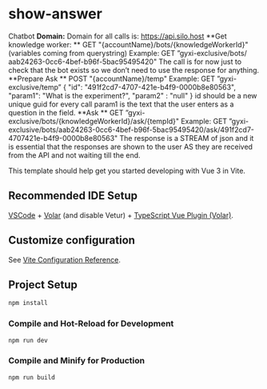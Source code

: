 # show-answer
Chatbot
**Domain:**
Domain for all calls is: https://api.silo.host 
**Get knowledge worker: **
GET "{accountName}/bots/{knowledgeWorkerId}" 
(variables coming from querystring) 
Example: 
GET ”gyxi-exclusive/bots/ aab24263-0cc6-4bef-b96f-5bac95495420" 
The call is for now just to check that the bot exists so we don’t need to use the response for anything. 
**Prepare Ask **
POST "{accountName}/temp" 
Example: 
GET ”gyxi-exclusive/temp” 
{ 
    "id": "491f2cd7-4707-421e-b4f9-0000b8e80563", 
    "param1": "What is the experiment?", 
    "param2" : "null" 
} 
id should be a new unique guid for every call param1 is the text that the user enters as a question in the field. 
**Ask **
GET ”gyxi-exclusive/bots/{knowledgeWorkerId}/ask/{tempId}" 
Example: 
GET ”gyxi-exclusive/bots/aab24263-0cc6-4bef-b96f-5bac95495420/ask/491f2cd7-4707421e-b4f9-0000b8e80563" 
The response is a STREAM of json and it is essential that the responses are shown to the user AS they are received from the API and not waiting till the end. 
 

This template should help get you started developing with Vue 3 in Vite.

## Recommended IDE Setup

[VSCode](https://code.visualstudio.com/) + [Volar](https://marketplace.visualstudio.com/items?itemName=Vue.volar) (and disable Vetur) + [TypeScript Vue Plugin (Volar)](https://marketplace.visualstudio.com/items?itemName=Vue.vscode-typescript-vue-plugin).

## Customize configuration

See [Vite Configuration Reference](https://vitejs.dev/config/).

## Project Setup

```sh
npm install
```

### Compile and Hot-Reload for Development

```sh
npm run dev
```

### Compile and Minify for Production

```sh
npm run build
```
